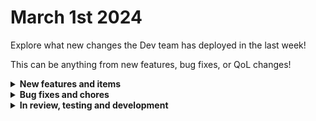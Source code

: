 # March 1st 2024

Explore what new changes the Dev team has deployed in the last week!

This can be anything from new features, bug fixes, or QoL changes!

<details>

<summary><strong>New features and items</strong></summary>

* Added a `compress_string` and Jinja filter which compresses string value and returns a byte string.&#x20;
* Added a `msgpack` Jinja filter which serializes/deserializes json and returns a byte string.&#x20;
* Updated action parameter labels for CW PSA - Create Forecast for Sales Opportunity.
* Added `warranty_start` , `warranty_end`, and `warranty_note` fields to the Halo PSA add or update asset action.
* Added actions for ConnectWise PSA List Service Board Types, Subtypes and Items.
* Added a Rewst - Update Trigger action.

</details>

<details>

<summary><strong>Bug fixes and chores</strong></summary>

* Fixed `payload string too long` exception with on cloned workflow triggers large numbers of managed organizations are being saved.
* Removed unnecessary data from Redis streams to improve platform performance and efficiency.
* Fixed Microsoft Exchange Online actions looking for a response.status\_code when response is None.
* Fixed error in Microsoft Azure where `tenant_id` was being checked before it existed.
* Fixed issues with the Kaseya BMS Get Account By ID and Get Contact By ID action.
* Fixed ProofPoint - Domain Verification Code action parameters.
* Updated Duo - Send Activation By SMS action that was expecting an `int` but receiving a `num` (float).
* Fixed Datto Autotask webhook actions by changing `isSubscribedToPatchEvents` should be `isSubscriptedToUpdateEvents`

</details>

<details>

<summary><strong>In review, testing and development</strong></summary>

* Custom integrations v2 (In Review)
* Workflow version control (In Review)
* Microsoft refactor to allow for better permission system (In Development)
* Prevent duplicate action name errors (in Development)

</details>
